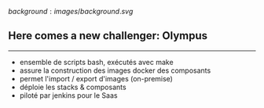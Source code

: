 $background:images/background.svg$
## Here comes a new challenger: Olympus
---
* ensemble de scripts bash, exécutés avec make
* assure la construction des images docker des composants
* permet l'import / export d'images (on-premise)
* déploie les stacks & composants
* piloté par jenkins pour le Saas
